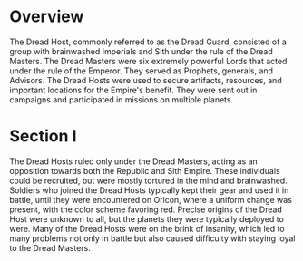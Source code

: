 # Overview

The Dread Host, commonly referred to as the Dread Guard, consisted of a group with brainwashed Imperials and Sith under the rule of the Dread Masters.
The Dread Masters were six extremely powerful Lords that acted under the rule of the Emperor.
They served as Prophets, generals, and Advisors.
The Dread Hosts were used to secure artifacts, resources, and important locations for the Empire's benefit.
They were sent out in campaigns and participated in missions on multiple planets.

# Section I

The Dread Hosts ruled only under the Dread Masters, acting as an opposition towards both the Republic and Sith Empire.
These individuals could be recruited, but were mostly tortured in the mind and brainwashed.
Soldiers who joined the Dread Hosts typically kept their gear and used it in battle, until they were encountered on Oricon, where a uniform change was present, with the color scheme favoring red.
Precise origins of the Dread Host were unknown to all, but the planets they were typically deployed to were.
Many of the Dread Hosts were on the brink of insanity, which led to many problems not only in battle but also caused difficulty with staying loyal to the Dread Masters.
